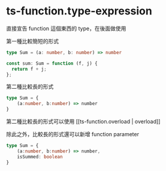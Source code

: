 # ts-function.type-expression


直接宣告 function 這個東西的 type，在後面做使用

第一種比較簡短的形式

```ts
type Sum = (a: number, b: number) => number

const sum: Sum = function (f, j) {
  return f + j;
};
```
第二種比較長的形式


```ts
type Sum = {
    (a:number, b:number) => number
}

```

第二種比較長的形式可以使用 [[ts-function.overload | overload]]

除此之外，比較長的形式還可以新增 function parameter


```ts
type Sum = {
    (a:number, b:number) => number,
    isSummed: boolean
}

```
